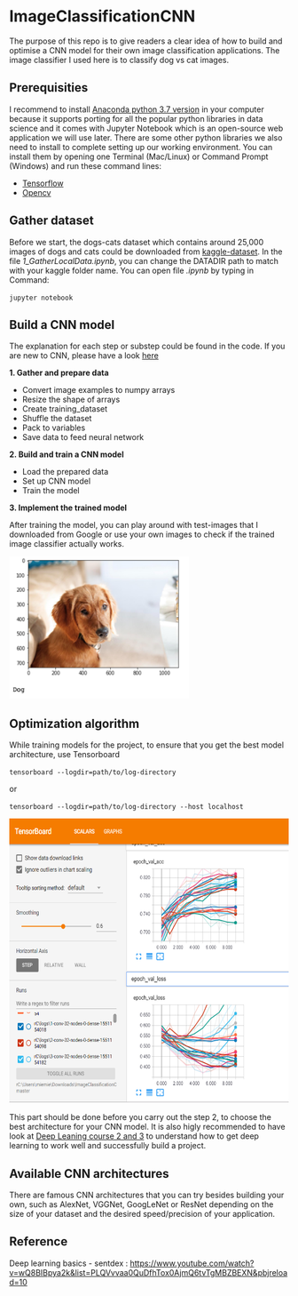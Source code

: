 # ImageClassificationCNN
The purpose of this repo is to give readers a clear idea of how to build and optimise a CNN model for their own image classification applications.
The image classifier I used here is to classify dog vs cat images.

## Prerequisities
I recommend to install [Anaconda python 3.7 version](https://www.anaconda.com/distribution/) in your computer because it supports porting for all the popular python libraries in data science and it comes with Jupyter Notebook which is an open-source web application  we will use later. There are some other python libraries we also need to install to complete setting up our working environment. 
You can install them by opening one Terminal (Mac/Linux) or Command Prompt (Windows) and run these command lines:
  - [Tensorflow](https://anaconda.org/conda-forge/tensorflow)
  - [Opencv](https://anaconda.org/conda-forge/opencv)
  

## Gather dataset
Before we start, the dogs-cats dataset which contains around 25,000 images of dogs and cats could be downloaded from [kaggle-dataset](https://www.kaggle.com/c/dogs-vs-cats-redux-kernels-edition/data). In the file *1_GatherLocalData.ipynb*, you can change the DATADIR path to match with your kaggle folder name.
You can open file *.ipynb* by typing in Command: 

`jupyter notebook` 

## Build a CNN model
The explanation for each step or substep could be found in the code. If you are new to CNN, please have a look [here](http://cs231n.github.io/)

**1. Gather and prepare data**
  - Convert image examples to numpy arrays
  - Resize the shape of arrays
  - Create training_dataset
  - Shuffle the dataset
  - Pack to variables 
  - Save data to feed neural network
  
**2. Build and train a CNN model**
  - Load the prepared data
  - Set up CNN model
  - Train the model

  
**3. Implement the trained model**

After training the model, you can play around with test-images that I downloaded from Google or use your own images to check if the trained image classifier actually works.

<img src="https://github.com/Khai8388/ImageClassificationCNN/blob/master/images/example_result.png" height="256" width="324">


## Optimization algorithm
While training models for the project, to ensure that you get the best model architecture, use Tensorboard
  
  `tensorboard --logdir=path/to/log-directory`
  
  
  or
  
  `tensorboard --logdir=path/to/log-directory --host localhost`
  
  <img src="https://github.com/Khai8388/ImageClassificationCNN/blob/master/images/Tensorboard.PNG"  height="512" width="612">
  
This part should be done before you carry out the step 2, to choose the best architecture for your CNN model. It is also higly recommended to have look at [Deep Leaning course 2 and 3](https://www.coursera.org/learn/deep-neural-network/home/welcome) to understand how to get deep learning to work well and successfully build a project.

## Available CNN architectures
There are famous CNN architectures that you can try besides building your own, such as AlexNet, VGGNet, GoogLeNet or ResNet depending on the size of your dataset and the desired speed/precision of your application.

## Reference
Deep learning basics - sentdex : https://www.youtube.com/watch?v=wQ8BIBpya2k&list=PLQVvvaa0QuDfhTox0AjmQ6tvTgMBZBEXN&pbjreload=10
